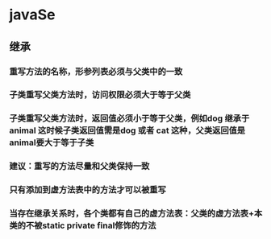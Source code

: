 # javaSe
## 继承

### 重写方法的名称，形参列表必须与父类中的一致

### 子类重写父类方法时，访问权限必须大于等于父类

### 子类重写父类方法时，返回值必须小于等于父类，例如dog 继承于animal  这时候子类返回值需是dog 或者 cat 这种，父类返回值是animal要大于等于子类

### 建议：重写的方法尽量和父类保持一致

### 只有添加到虚方法表中的方法才可以被重写

### 当存在继承关系时，各个类都有自己的虚方法表：父类的虚方法表+本类的不被static private final修饰的方法
